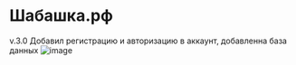 # Шабашка.рф
v.3.0 Добавил регистрацию и авторизацию в аккаунт, добавленна база данных
![image](https://github.com/hotlole/Shabashka.ru/assets/109622231/b18f2593-12d6-4c90-9c76-fdc223cf22d5)

